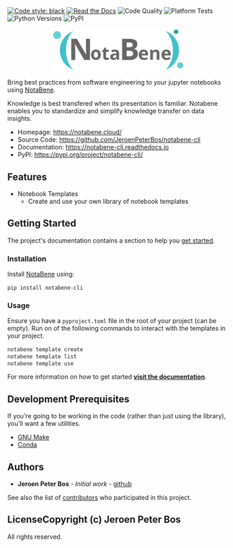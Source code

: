 [![Code style: black](https://img.shields.io/badge/code%20style-black-000000.svg)](https://github.com/psf/black)
[![Read the Docs](https://readthedocs.org/projects/notabene-cli/badge/?version=latest)](https://notabene-cli.readthedocs.io/en/latest/?badge=latest)
![Code Quality](https://github.com/JeroenPeterBos/notabene-cli/actions/workflows/code-quality.yaml/badge.svg)
![Platform Tests](https://github.com/JeroenPeterBos/notabene-cli/actions/workflows/platform-tests.yaml/badge.svg)
![Python Versions](https://img.shields.io/pypi/pyversions/notabene-cli)
![PyPI](https://img.shields.io/pypi/v/notabene-cli)

<p align="center">
    <img width="60%" src="https://raw.githubusercontent.com/JeroenPeterBos/notabene-cli/main/docs/_static/images/logo_wide.svg">

</p>

<p align="center">

Bring best practices from software engineering to your jupyter notebooks using [NotaBene](https://github.com/JeroenPeterBos/notabene-cli). 

</p>

Knowledge is best transfered when its presentation is familiar. Notabene enables you to standardize and simplify knowledge transfer on data insights.

* Homepage: https://notabene.cloud/
* Source Code: https://github.com/JeroenPeterBos/notabene-cli
* Documentation: https://notabene-cli.readthedocs.io
* PyPI: https://pypi.org/project/notabene-cli/

## Features

* Notebook Templates
    * Create and use your own library of notebook templates

## Getting Started

The project's documentation contains a section to help you
[get started](https://notabene-cli.readthedocs.io/en/latest/quickstart.html).

### Installation

Install [NotaBene](https://github.com/JeroenPeterBos/notabene-cli) using:

```
pip install notabene-cli
```

### Usage

Ensure you have a `pyproject.toml` file in the root of your project (can be empty).
Run on of the following commands to interact with the templates in your project.

```
notabene template create
notabene template list
notabene template use
```

For more information on how to get started **[visit the documentation](https://notabene-cli.readthedocs.io/en/latest)**.

## Development Prerequisites

If you're going to be working in the code (rather than just using the library), you'll want a few utilities.

* [GNU Make](https://www.gnu.org/software/make/)
* [Conda](https://docs.conda.io/en/latest/miniconda.html)

## Authors

* **Jeroen Peter Bos** - *Initial work* - [github](https://github.com/JeroenPeterBos)

See also the list of [contributors](https://github.com/JeroenPeterBos/notabene/contributors) who participated in this project.

## LicenseCopyright (c) Jeroen Peter Bos

All rights reserved.